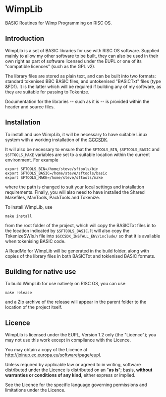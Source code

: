 WimpLib
=======

BASIC Routines for Wimp Programming on RISC OS.


Introduction
------------

WimpLib is a set of BASIC libraries for use with RISC OS software. Supplied mainly to allow my other software to be built, they can also be used in their own right as part of software licensed under the EUPL or one of its "compatible licences" (such as the GPL v2).

The library files are stored as plain text, and can be built into two formats: standard tokenised BBC BASIC files, and untokenised "BASICTxt" files (type &FD1). It is the latter which will be required if building any of my software, as they are suitable for passing to Tokenize.

Documentation for the libraries -- such as it is -- is provided within the header and source files.


Installation
------------

To install and use WimpLib, it will be necessary to have suitable Linux system with a working installation of the [GCCSDK](http://www.riscos.info/index.php/GCCSDK).

It will also be necessary to ensure that the `SFTOOLS_BIN`, `$SFTOOLS_BASIC` and `$SFTOOLS_MAKE` variables are set to a suitable location within the current environment. For example

	export SFTOOLS_BIN=/home/steve/sftools/bin
	export SFTOOLS_BASIC=/home/steve/sftools/basic
	export SFTOOLS_MAKE=/home/steve/sftools/make

where the path is changed to suit your local settings and installation requirements. Finally, you will also need to have installed the Shared Makefiles, ManTools, PackTools and Tokenize.

To install WimpLib, use

	make install

from the root folder of the project, which will copy the BASICTxt files in to the location indicated by `$SFTOOLS_BASIC`. It will also copy the TokenizeSWIs.h file into `$GCCSDK_INSTALL_ENV/include/` so that it is available when tokenising BASIC code.

A ReadMe for WimpLib will be generated in the build folder, along with copies of the library files in both BASICTxt and toklenised BASIC formats.


Building for native use
-----------------------

To build WimpLib for use natively on RISC OS, you can use

	make release

and a Zip archive of the release will appear in the parent folder to the location of the project itself.


Licence
-------

WimpLib is licensed under the EUPL, Version 1.2 only (the "Licence"); you may not use this work except in compliance with the Licence.

You may obtain a copy of the Licence at <http://joinup.ec.europa.eu/software/page/eupl>.

Unless required by applicable law or agreed to in writing, software distributed under the Licence is distributed on an "**as is**"; basis, **without warranties or conditions of any kind**, either express or implied.

See the Licence for the specific language governing permissions and limitations under the Licence.